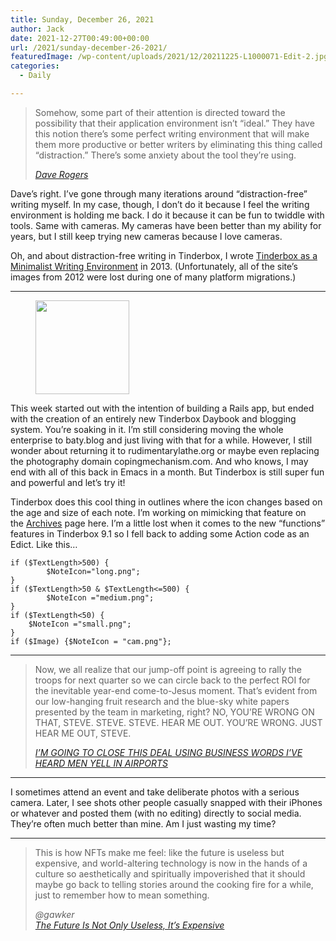 ```yaml
---
title: Sunday, December 26, 2021
author: Jack
date: 2021-12-27T00:49:00+00:00
url: /2021/sunday-december-26-2021/
featuredImage: /wp-content/uploads/2021/12/20211225-L1000071-Edit-2.jpg
categories:
  - Daily

---
```

<blockquote class="wp-block-quote">
  <p>
    Somehow, some part of their attention is directed toward the possibility that their application environment isn&#8217;t &#8220;ideal.&#8221; They have this notion there&#8217;s some perfect writing environment that will make them more productive or better writers by eliminating this thing called &#8220;distraction.&#8221; There&#8217;s some anxiety about the tool they&#8217;re using.
  </p>
  
  <cite><a href="https://nice-marmot.net">Dave Rogers</a></cite>
</blockquote>

Dave&#8217;s right. I&#8217;ve gone through many iterations around &#8220;distraction-free&#8221; writing myself. In my case, though, I don&#8217;t do it because I feel the writing environment is holding me back. I do it because it can be fun to twiddle with tools. Same with cameras. My cameras have been better than my ability for years, but I still keep trying new cameras because I love cameras.

Oh, and about distraction-free writing in Tinderbox, I wrote&nbsp;[Tinderbox as a Minimalist Writing Environment][1]&nbsp;in 2013. (Unfortunately, all of the site&#8217;s images from 2012 were lost during one of many platform migrations.)

<hr class="wp-block-separator is-style-dots" />

<div class="wp-block-image">
  <figure class="alignright size-full"><img loading="lazy" width="150" height="150" src="http://baty.net/wp-content/uploads/2021/12/tinderboxicon.png" alt="" class="wp-image-2365" /></figure>
</div>

This week started out with the intention of building a Rails app, but ended with the creation of an entirely new Tinderbox Daybook and blogging system. You&#8217;re soaking in it. I&#8217;m still considering moving the whole enterprise to baty.blog and just living with that for a while. However, I still wonder about returning it to rudimentarylathe.org or maybe even replacing the photography domain copingmechanism.com. And who knows, I may end with all of this back in Emacs in a month. But Tinderbox is still super fun and powerful and let&#8217;s try it!

Tinderbox does this cool thing in outlines where the icon changes based on the age and size of each note. I&#8217;m working on mimicking that feature on the&nbsp;[Archives][2]&nbsp;page here. I&#8217;m a little lost when it comes to the new &#8220;functions&#8221; features in Tinderbox 9.1 so I fell back to adding some Action code as an Edict. Like this&#8230;

<pre class="wp-block-code"><code>if ($TextLength&gt;500) {
    	$NoteIcon="long.png";
}
if ($TextLength&gt;50 & $TextLength&lt;=500) {
    	$NoteIcon ="medium.png";
}
if ($TextLength&lt;50) {
	$NoteIcon ="small.png";
}
if ($Image) {$NoteIcon = "cam.png"};</code></pre>

<hr class="wp-block-separator is-style-dots" />

<blockquote class="wp-block-quote">
  <p>
    Now, we all realize that our jump-off point is agreeing to rally the troops for next quarter so we can circle back to the perfect ROI for the inevitable year-end come-to-Jesus moment. That’s evident from our low-hanging fruit research and the blue-sky white papers presented by the team in marketing, right? NO, YOU’RE WRONG ON THAT, STEVE. STEVE. STEVE. HEAR ME OUT. YOU’RE WRONG. JUST HEAR ME OUT, STEVE.
  </p>
  
  <cite><a href="https://www.mcsweeneys.net/articles/im-going-to-close-this-deal-using-business-words-ive-heard-men-yell-in-airports">I’M GOING TO CLOSE THIS DEAL USING BUSINESS WORDS I’VE HEARD MEN YELL IN AIRPORTS</a></cite>
</blockquote>

<hr class="wp-block-separator is-style-dots" />

I sometimes attend an event and take deliberate photos with a serious camera. Later, I see shots other people casually snapped with their iPhones or whatever and posted them (with no editing) directly to social media. They&#8217;re often much better than mine. Am I just wasting my time?

<hr class="wp-block-separator is-style-dots" />

<blockquote class="wp-block-quote">
  <p>
    This is how NFTs make me feel: like the future is useless but expensive, and world-altering technology is now in the hands of a culture so aesthetically and spiritually impoverished that it should maybe go back to telling stories around the cooking fire for a while, just to remember how to mean something.
  </p>
  
  <cite>@gawker<br /><a href="https://www.gawker.com/culture/the-future-is-useless-expensive">The Future Is Not Only Useless, It’s Expensive</a></cite>
</blockquote>

 [1]: https://archive.baty.net/2012/tinderbox-as-a-minimalist-writing-environment/
 [2]: https://daily.baty.net/archives.html
 
 